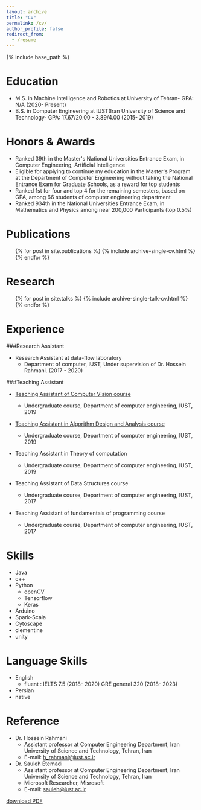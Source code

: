 ```yaml
---
layout: archive
title: "CV"
permalink: /cv/
author_profile: false
redirect_from:
  - /resume
---
```


{% include base_path %}

Education
======
* M.S. in Machine Intelligence and Robotics at University of Tehran- GPA: N/A (2020- Present)
* B.S. in Computer Engineering at IUST(Iran University of Science and Technology- GPA: 17.67/20.00 - 3.89/4.00  (2015- 2019)

Honors & Awards
======
* Ranked 39th in the Master's National Universities Entrance Exam, in Computer Engineering, Artificial Intelligence
* Eligible for applying to continue my education in the Master's Program at the Department of Computer Engineering  without taking the National Entrance Exam for Graduate Schools, as a reward for top students
* Ranked 1st for four and top 4 for the remaining semesters, based on GPA, among 66 students of computer engineering department
* Ranked 934th in the National Universities Entrance Exam, in Mathematics and Physics among near 200,000 Participants (top 0.5%)

Publications
======
  <ul>{% for post in site.publications %}
    {% include archive-single-cv.html %}
  {% endfor %}</ul>

Research
======
  <ul>{% for post in site.talks %}
    {% include archive-single-talk-cv.html %}
  {% endfor %}</ul>

Experience
======
###Research Assistant
* Research Assistant at data-flow laboratory
  * Department of computer, IUST, Under supervision of Dr. Hossein Rahmani.  (2017 - 2020)

###Teaching Assistant

* [Teaching Assistant of Computer Vision course](https://mnaderi98.github.io/Machine-Vision/home)
  * Undergraduate course, Department of computer engineering, IUST, 2019

* [Teaching Assistant in Algorithm Design and Analysis course](https://sauleh.github.io/ad97/)
  * Undergraduate course, Department of computer engineering, IUST, 2019

* Teaching Assistant in Theory of computation
  * Undergraduate course, Department of computer engineering, IUST, 2019

* Teaching Assistant of Data Structures course
  * Undergraduate course, Department of computer engineering, IUST, 2017

* Teaching Assistant of fundamentals of programming course
  * Undergraduate course, Department of computer engineering, IUST, 2017


Skills
======
  * Java
  * c++
  * Python
    * openCV
    * Tensorflow
    * Keras
  * Arduino
  * Spark-Scala
  * Cytoscape
  * clementine
  * unity


Language Skills
======
* English
  * fluent : IELTS 7.5 (2018- 2020)
             GRE general 320 (2018- 2023)
* Persian
* native

Reference
======
* Dr. Hossein Rahmani
  * Assistant professor at Computer Engineering Department, Iran University of Science and Technology, Tehran, Iran
  * E-mail: h_rahmani@iust.ac.ir
* Dr. Sauleh Etemadi
  * Assistant professor at Computer Engineering Department, Iran University of Science and Technology, Tehran, Iran
  * Microsoft Researcher, Misrosoft
  * E-mail: sauleh@iust.ac.ir

[download PDF]("https://banafshehkarimian.github.com/files/cv.pdf")
